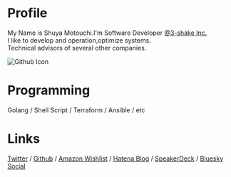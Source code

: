 # Profile
My Name is Shuya Motouchi.I'm Software Developer [@3-shake Inc.](https://3-shake.com/)   
I like to develop and operation,optimize systems.  
Technical advisors of several other companies.

![Github Icon](https://github.com/nwiizo.png)

# Programming
Golang / Shell Script / Terraform / Ansible / etc 

# Links 
 [Twitter](https://twitter.com/nwiizo) / [Github](https://github.com/nwiizo) / [Amazon Wishlist](https://www.amazon.co.jp/registry/wishlist/1R5ZE9A1TGDZJ) / [Hatena Blog](http://syu-m-5151.hatenablog.com/) / [SpeakerDeck](https://speakerdeck.com/nwiizo) / [Bluesky Social](https://bsky.app/profile/nwiizo.bsky.social)
